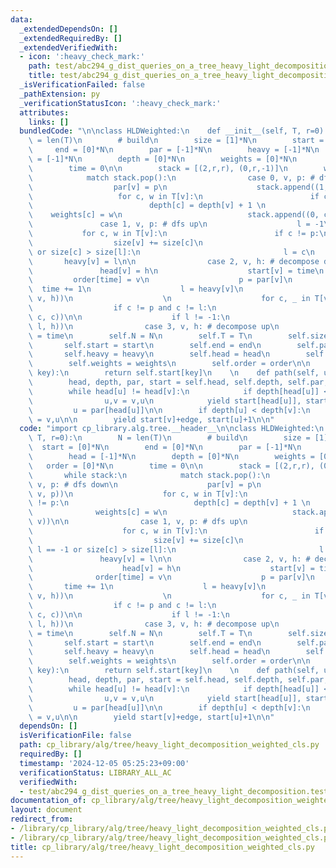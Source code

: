 ```yaml
---
data:
  _extendedDependsOn: []
  _extendedRequiredBy: []
  _extendedVerifiedWith:
  - icon: ':heavy_check_mark:'
    path: test/abc294_g_dist_queries_on_a_tree_heavy_light_decomposition.test.py
    title: test/abc294_g_dist_queries_on_a_tree_heavy_light_decomposition.test.py
  _isVerificationFailed: false
  _pathExtension: py
  _verificationStatusIcon: ':heavy_check_mark:'
  attributes:
    links: []
  bundledCode: "\n\nclass HLDWeighted:\n    def __init__(self, T, r=0):\n        N\
    \ = len(T)\n        # build\n        size = [1]*N\n        start = [0]*N\n   \
    \     end = [0]*N\n        par = [-1]*N\n        heavy = [-1]*N\n        head\
    \ = [-1]*N\n        depth = [0]*N\n        weights = [0]*N\n        order = [0]*N\n\
    \        time = 0\n\n        stack = [(2,r,r), (0,r,-1)]\n        while stack:\n\
    \            match stack.pop():\n                case 0, v, p: # dfs down\n  \
    \                  par[v] = p\n                    stack.append((1, v, p))\n \
    \                   for c, w in T[v]:\n                        if c != p:\n  \
    \                          depth[c] = depth[v] + 1 \n                        \
    \    weights[c] = w\n                            stack.append((0, c, v))\n\n \
    \               case 1, v, p: # dfs up\n                    l = -1\n         \
    \           for c, w in T[v]:\n                        if c != p:\n          \
    \                  size[v] += size[c]\n                            if l == -1\
    \ or size[c] > size[l]:\n                                l = c\n             \
    \       heavy[v] = l\n\n                case 2, v, h: # decompose down\n     \
    \               head[v] = h\n                    start[v] = time\n           \
    \         order[time] = v\n                    p = par[v]\n                  \
    \  time += 1\n                    l = heavy[v]\n                    stack.append((3,\
    \ v, h))\n                    \n                    for c, _ in T[v]:\n      \
    \                  if c != p and c != l:\n                            stack.append((2,\
    \ c, c))\n\n                    if l != -1:\n                        stack.append((2,\
    \ l, h))\n                case 3, v, h: # decompose up\n                    end[v]\
    \ = time\n        self.N = N\n        self.T = T\n        self.size = size\n \
    \       self.start = start\n        self.end = end\n        self.par = par\n \
    \       self.heavy = heavy\n        self.head = head\n        self.depth = depth\n\
    \        self.weights = weights\n        self.order = order\n\n    def __getitem__(self,\
    \ key):\n        return self.start[key]\n    \n    def path(self, u, v, edge=False):\n\
    \        head, depth, par, start = self.head, self.depth, self.par, self.start\n\
    \        while head[u] != head[v]:\n            if depth[head[u]] < depth[head[v]]:\n\
    \                u,v = v,u\n            yield start[head[u]], start[u]+1\n   \
    \         u = par[head[u]]\n\n        if depth[u] < depth[v]:\n            u,v\
    \ = v,u\n\n        yield start[v]+edge, start[u]+1\n\n"
  code: "import cp_library.alg.tree.__header__\n\nclass HLDWeighted:\n    def __init__(self,\
    \ T, r=0):\n        N = len(T)\n        # build\n        size = [1]*N\n      \
    \  start = [0]*N\n        end = [0]*N\n        par = [-1]*N\n        heavy = [-1]*N\n\
    \        head = [-1]*N\n        depth = [0]*N\n        weights = [0]*N\n     \
    \   order = [0]*N\n        time = 0\n\n        stack = [(2,r,r), (0,r,-1)]\n \
    \       while stack:\n            match stack.pop():\n                case 0,\
    \ v, p: # dfs down\n                    par[v] = p\n                    stack.append((1,\
    \ v, p))\n                    for c, w in T[v]:\n                        if c\
    \ != p:\n                            depth[c] = depth[v] + 1 \n              \
    \              weights[c] = w\n                            stack.append((0, c,\
    \ v))\n\n                case 1, v, p: # dfs up\n                    l = -1\n\
    \                    for c, w in T[v]:\n                        if c != p:\n \
    \                           size[v] += size[c]\n                            if\
    \ l == -1 or size[c] > size[l]:\n                                l = c\n     \
    \               heavy[v] = l\n\n                case 2, v, h: # decompose down\n\
    \                    head[v] = h\n                    start[v] = time\n      \
    \              order[time] = v\n                    p = par[v]\n             \
    \       time += 1\n                    l = heavy[v]\n                    stack.append((3,\
    \ v, h))\n                    \n                    for c, _ in T[v]:\n      \
    \                  if c != p and c != l:\n                            stack.append((2,\
    \ c, c))\n\n                    if l != -1:\n                        stack.append((2,\
    \ l, h))\n                case 3, v, h: # decompose up\n                    end[v]\
    \ = time\n        self.N = N\n        self.T = T\n        self.size = size\n \
    \       self.start = start\n        self.end = end\n        self.par = par\n \
    \       self.heavy = heavy\n        self.head = head\n        self.depth = depth\n\
    \        self.weights = weights\n        self.order = order\n\n    def __getitem__(self,\
    \ key):\n        return self.start[key]\n    \n    def path(self, u, v, edge=False):\n\
    \        head, depth, par, start = self.head, self.depth, self.par, self.start\n\
    \        while head[u] != head[v]:\n            if depth[head[u]] < depth[head[v]]:\n\
    \                u,v = v,u\n            yield start[head[u]], start[u]+1\n   \
    \         u = par[head[u]]\n\n        if depth[u] < depth[v]:\n            u,v\
    \ = v,u\n\n        yield start[v]+edge, start[u]+1\n\n"
  dependsOn: []
  isVerificationFile: false
  path: cp_library/alg/tree/heavy_light_decomposition_weighted_cls.py
  requiredBy: []
  timestamp: '2024-12-05 05:25:23+09:00'
  verificationStatus: LIBRARY_ALL_AC
  verifiedWith:
  - test/abc294_g_dist_queries_on_a_tree_heavy_light_decomposition.test.py
documentation_of: cp_library/alg/tree/heavy_light_decomposition_weighted_cls.py
layout: document
redirect_from:
- /library/cp_library/alg/tree/heavy_light_decomposition_weighted_cls.py
- /library/cp_library/alg/tree/heavy_light_decomposition_weighted_cls.py.html
title: cp_library/alg/tree/heavy_light_decomposition_weighted_cls.py
---
```

